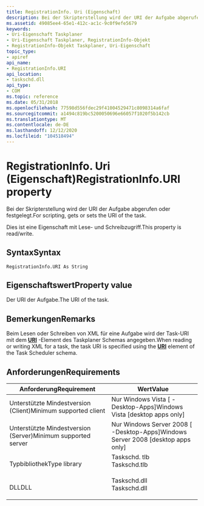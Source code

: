 ```yaml
---
title: RegistrationInfo. Uri (Eigenschaft)
description: Bei der Skripterstellung wird der URI der Aufgabe abgerufen oder festgelegt.
ms.assetid: 49085ee4-65e1-412c-ac1c-9c0f9efe5679
keywords:
- Uri-Eigenschaft Taskplaner
- Uri-Eigenschaft Taskplaner, RegistrationInfo-Objekt
- RegistrationInfo-Objekt Taskplaner, Uri-Eigenschaft
topic_type:
- apiref
api_name:
- RegistrationInfo.URI
api_location:
- taskschd.dll
api_type:
- COM
ms.topic: reference
ms.date: 05/31/2018
ms.openlocfilehash: 77598d556fdec29f41004529471c8098314a6faf
ms.sourcegitcommit: a1494c819bc5200050696e66057f1020f5b142cb
ms.translationtype: MT
ms.contentlocale: de-DE
ms.lasthandoff: 12/12/2020
ms.locfileid: "104518494"
---
```

# <a name="registrationinfouri-property"></a><span data-ttu-id="f9dd4-106">RegistrationInfo. Uri (Eigenschaft)</span><span class="sxs-lookup"><span data-stu-id="f9dd4-106">RegistrationInfo.URI property</span></span>

<span data-ttu-id="f9dd4-107">Bei der Skripterstellung wird der URI der Aufgabe abgerufen oder festgelegt.</span><span class="sxs-lookup"><span data-stu-id="f9dd4-107">For scripting, gets or sets the URI of the task.</span></span>

<span data-ttu-id="f9dd4-108">Dies ist eine Eigenschaft mit Lese- und Schreibzugriff.</span><span class="sxs-lookup"><span data-stu-id="f9dd4-108">This property is read/write.</span></span>

## <a name="syntax"></a><span data-ttu-id="f9dd4-109">Syntax</span><span class="sxs-lookup"><span data-stu-id="f9dd4-109">Syntax</span></span>


```VB
RegistrationInfo.URI As String
```



## <a name="property-value"></a><span data-ttu-id="f9dd4-110">Eigenschaftswert</span><span class="sxs-lookup"><span data-stu-id="f9dd4-110">Property value</span></span>

<span data-ttu-id="f9dd4-111">Der URI der Aufgabe.</span><span class="sxs-lookup"><span data-stu-id="f9dd4-111">The URI of the task.</span></span>

## <a name="remarks"></a><span data-ttu-id="f9dd4-112">Bemerkungen</span><span class="sxs-lookup"><span data-stu-id="f9dd4-112">Remarks</span></span>

<span data-ttu-id="f9dd4-113">Beim Lesen oder Schreiben von XML für eine Aufgabe wird der Task-URI mit dem [**URI**](taskschedulerschema-uri-registrationinfotype-element.md) -Element des Taskplaner Schemas angegeben.</span><span class="sxs-lookup"><span data-stu-id="f9dd4-113">When reading or writing XML for a task, the task URI is specified using the [**URI**](taskschedulerschema-uri-registrationinfotype-element.md) element of the Task Scheduler schema.</span></span>

## <a name="requirements"></a><span data-ttu-id="f9dd4-114">Anforderungen</span><span class="sxs-lookup"><span data-stu-id="f9dd4-114">Requirements</span></span>



| <span data-ttu-id="f9dd4-115">Anforderung</span><span class="sxs-lookup"><span data-stu-id="f9dd4-115">Requirement</span></span> | <span data-ttu-id="f9dd4-116">Wert</span><span class="sxs-lookup"><span data-stu-id="f9dd4-116">Value</span></span> |
|-------------------------------------|-----------------------------------------------------------------------------------------|
| <span data-ttu-id="f9dd4-117">Unterstützte Mindestversion (Client)</span><span class="sxs-lookup"><span data-stu-id="f9dd4-117">Minimum supported client</span></span><br/> | <span data-ttu-id="f9dd4-118">Nur Windows Vista \[ -Desktop-Apps\]</span><span class="sxs-lookup"><span data-stu-id="f9dd4-118">Windows Vista \[desktop apps only\]</span></span><br/>                                          |
| <span data-ttu-id="f9dd4-119">Unterstützte Mindestversion (Server)</span><span class="sxs-lookup"><span data-stu-id="f9dd4-119">Minimum supported server</span></span><br/> | <span data-ttu-id="f9dd4-120">Nur Windows Server 2008 \[ -Desktop-Apps\]</span><span class="sxs-lookup"><span data-stu-id="f9dd4-120">Windows Server 2008 \[desktop apps only\]</span></span><br/>                                    |
| <span data-ttu-id="f9dd4-121">Typbibliothek</span><span class="sxs-lookup"><span data-stu-id="f9dd4-121">Type library</span></span><br/>             | <dl> <span data-ttu-id="f9dd4-122"><dt>Taskschd. tlb</dt></span><span class="sxs-lookup"><span data-stu-id="f9dd4-122"><dt>Taskschd.tlb</dt></span></span> </dl> |
| <span data-ttu-id="f9dd4-123">DLL</span><span class="sxs-lookup"><span data-stu-id="f9dd4-123">DLL</span></span><br/>                      | <dl> <span data-ttu-id="f9dd4-124"><dt>Taskschd.dll</dt></span><span class="sxs-lookup"><span data-stu-id="f9dd4-124"><dt>Taskschd.dll</dt></span></span> </dl> |



 

 





